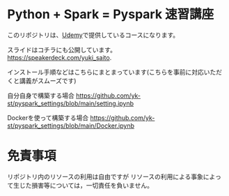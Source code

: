 # Python + Spark = Pyspark 速習講座
このリポジトリは、[Udemy](https://www.udemy.com/course/python-spark-pyspark/?referralCode=E67BF8B61F65866794EB)で提供しているコースになります。

スライドはコチラにも公開しています。  
https://speakerdeck.com/yuki_saito. 

インストール手順などはこちらにまとまっています(こちらを事前に対応いただくと講義がスムーズです)

自分自身で構築する場合
https://github.com/yk-st/pyspark_settings/blob/main/setting.ipynb

Dockerを使って構築する場合
https://github.com/yk-st/pyspark_settings/blob/main/Docker.ipynb

# 免責事項
リポジトリ内のリソースの利用は自由ですが 
リソースの利用による事象によって生じた損害等については，一切責任を負いません。
